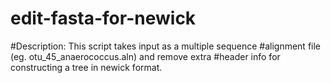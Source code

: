 # edit-fasta-for-newick
#Description: This script takes input as a multiple sequence #alignment file (eg. otu_45_anaerococcus.aln) and remove extra #header info for constructing a tree in newick format.
